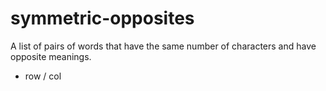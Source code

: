 # symmetric-opposites
A list of pairs of words that have the same number of characters and have opposite meanings.

 * row / col
